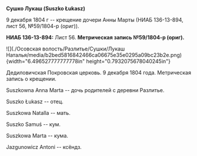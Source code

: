 **Сушко Лукаш (Suszko Łukasz)**

9 декабря 1804 г -- крещение дочери Анны Марты (НИАБ 136-13-894, лист
56, №59/1804-р (ориг)).

**НИАБ 136-13-894:** Лист 56. **Метрическая запись №59/1804-р (ориг).**

![](./Осовская волость/Разлитье/Сушки/Лукаш Наталья/media/b2bed5816842466ca06675e35e0295a09bc23b2e.png){width="6.496527777777778in"
height="0.7932075678040245in"}

Дедиловичская Покровская церковь. 9 декабря 1804 года. Метрическая
запись о крещении.

Suszkowna Anna Marta -- дочь родителей с деревни Разлитье.

Suszko Łukasz -- отец.

Suszkowa Natalla -- мать.

Suszko Samuś -- кум.

Suszkowa Marta -- кума.

Jazgunowicz Antoni -- ксёндз.

